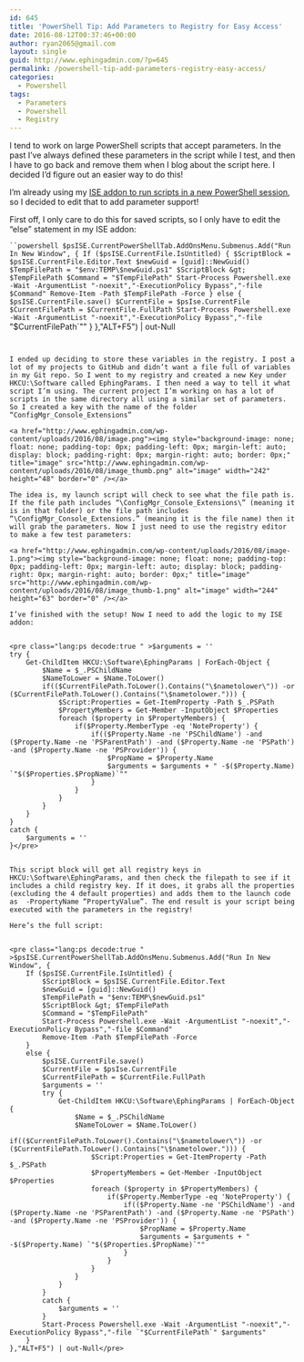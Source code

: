 ```yaml
---
id: 645
title: 'PowerShell Tip: Add Parameters to Registry for Easy Access'
date: 2016-08-12T00:37:46+00:00
author: ryan2065@gmail.com
layout: single
guid: http://www.ephingadmin.com/?p=645
permalink: /powershell-tip-add-parameters-registry-easy-access/
categories:
  - Powershell
tags:
  - Parameters
  - Powershell
  - Registry
---
```

I tend to work on large PowerShell scripts that accept parameters. In the past I’ve always defined these parameters in the script while I test, and then I have to go back and remove them when I blog about the script here. I decided I’d figure out an easier way to do this!

I’m already using my <a href="http://www.ephingadmin.com/run-wpf-powershell-scripts-in-the-ise-without-all-the-crashing/" target="_blank">ISE addon to run scripts in a new PowerShell session</a>, so I decided to edit that to add parameter support!

First off, I only care to do this for saved scripts, so I only have to edit the “else” statement in my ISE addon:

 
`​``powershell
$psISE.CurrentPowerShellTab.AddOnsMenu.Submenus.Add("Run In New Window", {
    If ($psISE.CurrentFile.IsUntitled) {
        $ScriptBlock = $psISE.CurrentFile.Editor.Text
        $newGuid = [guid]::NewGuid()
        $TempFilePath = "$env:TEMP\$newGuid.ps1"
        $ScriptBlock &gt; $TempFilePath
        $Command = "$TempFilePath"
        Start-Process Powershell.exe -Wait -ArgumentList "-noexit","-ExecutionPolicy Bypass","-file $Command"
        Remove-Item -Path $TempFilePath -Force
    }
    else {
        $psISE.CurrentFile.save()
        $CurrentFile = $psIse.CurrentFile
        $CurrentFilePath = $CurrentFile.FullPath
        Start-Process Powershell.exe -Wait -ArgumentList "-noexit","-ExecutionPolicy Bypass","-file `"$CurrentFilePath`""
    }
},"ALT+F5") | out-Null
```


I ended up deciding to store these variables in the registry. I post a lot of my projects to GitHub and didn’t want a file full of variables in my Git repo. So I went to my registry and created a new Key under HKCU:\Software called EphingParams. I then need a way to tell it what script I’m using. The current project I’m working on has a lot of scripts in the same directory all using a similar set of parameters. So I created a key with the name of the folder “ConfigMgr_Console_Extensions”

<a href="http://www.ephingadmin.com/wp-content/uploads/2016/08/image.png"><img style="background-image: none; float: none; padding-top: 0px; padding-left: 0px; margin-left: auto; display: block; padding-right: 0px; margin-right: auto; border: 0px;" title="image" src="http://www.ephingadmin.com/wp-content/uploads/2016/08/image_thumb.png" alt="image" width="242" height="48" border="0" /></a>

The idea is, my launch script will check to see what the file path is. If the file path includes “\ConfigMgr_Console_Extensions\” (meaning it is in that folder) or the file path includes “\ConfigMgr_Console_Extensions.” (meaning it is the file name) then it will grab the parameters. Now I just need to use the registry editor to make a few test parameters:

<a href="http://www.ephingadmin.com/wp-content/uploads/2016/08/image-1.png"><img style="background-image: none; float: none; padding-top: 0px; padding-left: 0px; margin-left: auto; display: block; padding-right: 0px; margin-right: auto; border: 0px;" title="image" src="http://www.ephingadmin.com/wp-content/uploads/2016/08/image_thumb-1.png" alt="image" width="244" height="63" border="0" /></a>

I’ve finished with the setup! Now I need to add the logic to my ISE addon:

 
<pre class="lang:ps decode:true " >$arguments = ''
try {
    Get-ChildItem HKCU:\Software\EphingParams | ForEach-Object {
        $Name = $_.PSChildName
        $NameToLower = $Name.ToLower()
        if(($CurrentFilePath.ToLower().Contains("\$nametolower\")) -or ($CurrentFilePath.ToLower().Contains("\$nametolower."))) {
            $Script:Properties = Get-ItemProperty -Path $_.PSPath
            $PropertyMembers = Get-Member -InputObject $Properties
            foreach ($property in $PropertyMembers) {
                if($Property.MemberType -eq 'NoteProperty') {
                    if(($Property.Name -ne 'PSChildName') -and ($Property.Name -ne 'PSParentPath') -and ($Property.Name -ne 'PSPath') -and ($Property.Name -ne 'PSProvider')) {
                        $PropName = $Property.Name
                        $arguments = $arguments + " -$($Property.Name) `"$($Properties.$PropName)`""
                    }
                }
            }
        }
    }
}
catch {
    $arguments = ''
}</pre> 


This script block will get all registry keys in HKCU:\Software\EphingParams, and then check the filepath to see if it includes a child registry key. If it does, it grabs all the properties (excluding the 4 default properties) and adds them to the launch code as  -PropertyName “PropertyValue”. The end result is your script being executed with the parameters in the registry!

Here’s the full script:

 
<pre class="lang:ps decode:true " >$psISE.CurrentPowerShellTab.AddOnsMenu.Submenus.Add("Run In New Window", {
    If ($psISE.CurrentFile.IsUntitled) {
        $ScriptBlock = $psISE.CurrentFile.Editor.Text
        $newGuid = [guid]::NewGuid()
        $TempFilePath = "$env:TEMP\$newGuid.ps1"
        $ScriptBlock &gt; $TempFilePath
        $Command = "$TempFilePath"
        Start-Process Powershell.exe -Wait -ArgumentList "-noexit","-ExecutionPolicy Bypass","-file $Command"
        Remove-Item -Path $TempFilePath -Force
    }
    else {
        $psISE.CurrentFile.save()
        $CurrentFile = $psIse.CurrentFile
        $CurrentFilePath = $CurrentFile.FullPath
        $arguments = ''
        try {
            Get-ChildItem HKCU:\Software\EphingParams | ForEach-Object {
                $Name = $_.PSChildName
                $NameToLower = $Name.ToLower()
                if(($CurrentFilePath.ToLower().Contains("\$nametolower\")) -or ($CurrentFilePath.ToLower().Contains("\$nametolower."))) {
                    $Script:Properties = Get-ItemProperty -Path $_.PSPath
                    $PropertyMembers = Get-Member -InputObject $Properties
                    foreach ($property in $PropertyMembers) {
                        if($Property.MemberType -eq 'NoteProperty') {
                            if(($Property.Name -ne 'PSChildName') -and ($Property.Name -ne 'PSParentPath') -and ($Property.Name -ne 'PSPath') -and ($Property.Name -ne 'PSProvider')) {
                                $PropName = $Property.Name
                                $arguments = $arguments + " -$($Property.Name) `"$($Properties.$PropName)`""
                            }
                        }
                    }
                }
            }
        }
        catch {
            $arguments = ''
        }
        Start-Process Powershell.exe -Wait -ArgumentList "-noexit","-ExecutionPolicy Bypass","-file `"$CurrentFilePath`" $arguments"
    }
},"ALT+F5") | out-Null</pre> 
